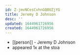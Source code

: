 ```yaml
---
id: Z-jmvNCesCvhnGQ0UZjYG
title: Jeremy D Johnson
desc: ''
updated: 1644961726956
created: 1644961726956
---
```



- [[person]] - Jeremy D Johnson
- appeared 1x at the stoa
